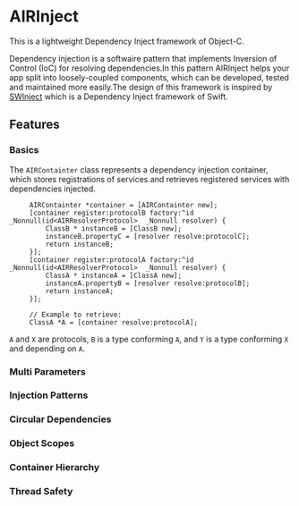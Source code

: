 # AIRInject
This is a lightweight Dependency Inject framework of Object-C.

Dependency injection is a softwaire pattern that implements Inversion of Control (IoC) for resolving dependencies.In this pattern AIRInject helps your app split into loosely-coupled components, which can be developed, tested and maintained more easily.The design of this framework is inspired by [SWInject] which is a Dependency Inject framework of Swift.

[SWinject]: https://github.com/Swinject/Swinject "SWInject"

## Features

### Basics

The `AIRContainter` class represents a dependency injection container, which stores registrations of services and retrieves registered services with dependencies injected.
```Object-C
     AIRContainter *container = [AIRContainter new];
     [container register:protocolB factory:^id _Nonnull(id<AIRResolverProtocol>  _Nonnull resolver) {
         ClassB * instanceB = [ClassB new];
         instanceB.propertyC = [resolver resolve:protocolC];
         return instanceB;
     }];
     [container register:protocolA factory:^id _Nonnull(id<AIRResolverProtocol>  _Nonnull resolver) {
         ClassA * instanceA = [ClassA new];
         instanceA.propertyB = [resolver resolve:protocolB];
         return instanceA;
     }];
     
     // Example to retrieve:
     ClassA *A = [container resolve:protocolA];
```    
`A` and `X` are protocols, `B` is a type conforming `A`, and `Y` is a type conforming `X` and depending on `A`.
    
### Multi Parameters

### Injection Patterns

### Circular Dependencies

### Object Scopes

### Container Hierarchy

### Thread Safety
